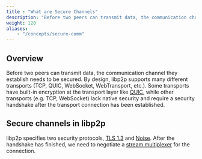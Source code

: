 ```yaml
---
title : "What are Secure Channels"
description: "Before two peers can transmit data, the communication channel they established with a transport protocol should be secure. Learn about secure channels in libp2p."
weight: 120
aliases:
    - "/concepts/secure-comm"
---
```


## Overview

Before two peers can transmit data, the communication channel they
establish needs to be secured. By design,
libp2p supports many different transports (TCP, QUIC, WebSocket, WebTransport,
etc.). Some transports have built-in encryption at the transport layer
like [QUIC](/concepts/transports/quic.md), while other transports (e.g. TCP, WebSocket)
lack native security and require a security handshake after the transport connection has been
established.

## Secure channels in libp2p

libp2p specifies two security protocols, [TLS 1.3](/concepts/secure-comm/tls.md) and [Noise](/concepts/secure-comm/noise.md).
After the handshake has finished, we need to negotiate a
[stream multiplexer](/concepts/multiplex/overview.md) for the connection.
